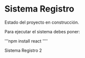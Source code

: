 <h1> Sistema Registro </h1>

Estado del proyecto en construcción.

Para ejecutar el sistema debes poner:

'''npm install react ''''

Sistema Registro 2
